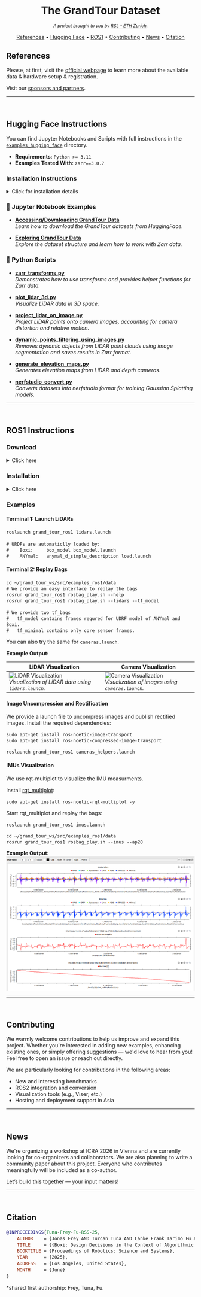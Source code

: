 <h1 align="center" style="margin-bottom: 0;">
  <br>
  The GrandTour Dataset
  <br>
</h1>
<p align="center">
  <em><small>A project brought to you by <a href="https://rsl.ethz.ch/">RSL - ETH Zurich</a>.</small></em>
</p>
<p align="center">
  <a href="#references">References</a> •
  <a href="#hugging-face-instructions">Hugging Face</a> •
  <a href="#ros1-instructions">ROS1</a> •
  <a href="#contributing">Contributing</a>  •
  <a href="#news">News</a>  •
  <a href="#citation">Citation</a>
</p>


## References

Please, at first, visit the [official webpage](https://grand-tour.leggedrobotics.com/) to learn more about the available data & hardware setup & registration.

Visit our [sponsors and partners](https://grand-tour.leggedrobotics.com/about).

---

<br>

## Hugging Face Instructions

You can find Jupyter Notebooks and Scripts with full instructions in the [`examples_hugging_face`](./examples_hugging_face) directory.

* **Requirements**: `Python >= 3.11`
* **Examples Tested With**: `zarr==3.0.7`


### Installation Instructions

<details>
<summary> Click for installation details</summary>

These steps assume you are using **[uv](https://github.com/astral-sh/uv)** for dependency management and that **Python 3.11** is not preinstalled.

### 1. Install `uv`

```bash
pip3 install uv
uv install
```

### 2. Install Python 3.11 (if not already installed)

```bash
sudo add-apt-repository ppa:deadsnakes/ppa
sudo apt update
sudo apt install -y python3.11 python3.11-venv python3.11-distutils
```

### 3. Set Up the Virtual Environment

```bash
cd ~/git/grand_tour_dataset/examples_hugging_face
mkdir .venv && cd .venv
python3.11 -m venv grandtour
source grandtour/bin/activate
cd .. && uv pip install -r pyproject.toml
jupyter notebook
```

</details>


### 📒 Jupyter Notebook Examples

* **[Accessing/Downloading GrandTour Data](./examples_hugging_face/notebooks/access.ipynb)** <br>*Learn how to download the GrandTour datasets from HuggingFace.*

* **[Exploring GrandTour Data](./examples_hugging_face/notebooks/explore.ipynb)** <br>*Explore the dataset structure and learn how to work with Zarr data.*


### 🐍 Python Scripts

* **[zarr\_transforms.py](./examples_hugging_face/scripts/zarr_transforms.py)** <br>*Demonstrates how to use transforms and provides helper functions for Zarr data.*

* **[plot\_lidar\_3d.py](./examples_hugging_face/scripts/plot_lidar_3d.py)** <br>*Visualize LiDAR data in 3D space.*

* **[project\_lidar\_on\_image.py](./examples_hugging_face/scripts/project_lidar_on_image.py)** <br>*Project LiDAR points onto camera images, accounting for camera distortion and relative motion.*

* **[dynamic\_points\_filtering\_using\_images.py](./examples_hugging_face/scripts/dynamic_points_filtering_using_images.py)** <br>*Removes dynamic objects from LiDAR point clouds using image segmentation and saves results in Zarr format.*

* **[generate\_elevation\_maps.py](./examples_hugging_face/scripts/generate_elevation_maps.py)** <br>*Generates elevation maps from LiDAR and depth cameras.*

* **[nerfstudio\_convert.py](./examples_hugging_face/scripts/nerfstudio_convert.py)** <br>*Converts datasets into nerfstudio format for training Gaussian Splatting models.*

---

<br>

## ROS1 Instructions


### Download

<details>
<summary> Click here</summary>


To access and download the GrandTour dataset rosbags, please follow these steps:

#### 1. Register for Access

- **Register here:** [Google Form Registration](https://forms.gle/2qJkGYJ6oxnBvdNq9)

#### 2. Download Rosbags

**Option 1 – Command Line Interface (Recommended):**

Install the CLI tool and log in:
```bash
pip3 install kleinkram
klein login
```
- You can now explore the CLI using tab-completion or the `--help` flag.

**Download multiple files via Python scripting:**
```bash
python3 examples_kleinkram/kleinkram_cli_example.py
```

**Directly convert rosbags to PNG images (requires ROS1 installation):**
```bash
python3 examples_kleinkram/kleinkram_extract_images.py
```


**Option 2 – Web Interface:**

- Use the [GrandTour Dataset Web Interface](https://datasets.leggedrobotics.com/#/) to browse and download data directly.

</details>

### Installation

<details>
<summary> Click here</summary>
  
### Create Folders
```shell
mkdir -p ~/grand_tour_ws/src
mkdir -p ~/git
```

### Clone and Link Submodules
> **⚠️ Note:** The `grand_tour_box` repository is currently private. We are actively working on making it public.

```shell
# Cloning the repository
cd ~/git
git clone git@github.com:leggedrobotics/grand_tour_dataset.git
cd grand_tour_dataset; git submodule update --init

# Checkout only the required packages from the grand_tour_box repository for simplicity
cd ~/git/grand_tour_dataset/examples_ros1/submodules/grand_tour_box
git sparse-checkout init --cone
git sparse-checkout set box_model box_calibration box_drivers/anymal_msgs box_drivers/gnss_msgs

# Link the repository to the workspace
ln -s ~/git/grand_tour_dataset/examples_ros1 ~/grand_tour_ws/src/
```

### Setup and Build Catkin Workspace

```shell
cd ~/grand_tour_ws
catkin init
catkin config --extend /opt/ros/noetic
catkin config --cmake-args -DCMAKE_BUILD_TYPE=RelWithDebInfo
catkin build grand_tour_ros1
source devel/setup.bash
```

### Download Example Mission

```shell
mkdir -p ~/grand_tour_ws/src/examples_ros1/data
cd ~/grand_tour_ws/src/examples_ros1/data
pip3 install kleinkram
klein login
klein download --mission 3c97a27e-4180-4e40-b8af-59714de54a87
```

</details>

### Examples

#### Terminal 1: Launch LiDARs

```shell
roslaunch grand_tour_ros1 lidars.launch

# URDFs are automaticlly loaded by:
#    Boxi:     box_model box_model.launch
#    ANYmal:   anymal_d_simple_description load.launch
```

#### Terminal 2: Replay Bags

```shell
cd ~/grand_tour_ws/src/examples_ros1/data
# We provide an easy interface to replay the bags
rosrun grand_tour_ros1 rosbag_play.sh --help
rosrun grand_tour_ros1 rosbag_play.sh --lidars --tf_model

# We provide two tf_bags
#   tf_model contains frames requred for UDRF model of ANYmal and Boxi.
#   tf_minimal contains only core sensor frames.
```

You can also try the same for `cameras.launch`.

**Example Output:**

| **LiDAR Visualization**                                                                                 | **Camera Visualization**                                                                               |
| ------------------------------------------------------------------------------------------------------- | ------------------------------------------------------------------------------------------------------ |
| ![LiDAR Visualization](assets/rviz-lidar.gif) <br> _Visualization of LiDAR data using `lidars.launch`._ | ![Camera Visualization](assets/rviz-camera.gif) <br> _Visualization of images using `cameras.launch`._ |

#### Image Uncompression and Rectification

We provide a launch file to uncompress images and publish rectified images. Install the required dependencies:

```shell
sudo apt-get install ros-noetic-image-transport
sudo apt-get install ros-noetic-compressed-image-transport
```

```shell
roslaunch grand_tour_ros1 cameras_helpers.launch
```

#### IMUs Visualization

We use rqt-multiplot to visualize the IMU measurments.

Install [rqt_multiplot](https://wiki.ros.org/rqt_multiplot):

```shell
sudo apt-get install ros-noetic-rqt-multiplot -y
```

Start rqt_multiplot and replay the bags:

```shell
roslaunch grand_tour_ros1 imus.launch
```

```shell
cd ~/grand_tour_ws/src/examples_ros1/data
rosrun grand_tour_ros1 rosbag_play.sh --imus --ap20
```

**Example Output:**
![assets/rqt-multiplot.png](assets/rqt-multiplot.png)

---

<br>

## Contributing

We warmly welcome contributions to help us improve and expand this project. Whether you're interested in adding new examples, enhancing existing ones, or simply offering suggestions — we'd love to hear from you! Feel free to open an issue or reach out directly.

We are particularly looking for contributions in the following areas:

- New and interesting benchmarks
- ROS2 integration and conversion
- Visualization tools (e.g., Viser, etc.)
- Hosting and deployment support in Asia

---

<br>

## News

We're organizing a workshop at ICRA 2026 in Vienna and are currently looking for co-organizers and collaborators. We are also planning to write a community paper about this project. Everyone who contributes meaningfully will be included as a co-author.

Let’s build this together — your input matters!

---

<br>

## Citation

```bibtex
@INPROCEEDINGS{Tuna-Frey-Fu-RSS-25,
    AUTHOR    = {Jonas Frey AND Turcan Tuna AND Lanke Frank Tarimo Fu AND Cedric Weibel AND Katharine Patterson AND Benjamin Krummenacher AND Matthias Müller AND Julian Nubert AND Maurice Fallon AND Cesar Cadena AND Marco Hutter},
    TITLE     = {{Boxi: Design Decisions in the Context of Algorithmic Performance for Robotics}},
    BOOKTITLE = {Proceedings of Robotics: Science and Systems},
    YEAR      = {2025},
    ADDRESS   = {Los Angeles, United States},
    MONTH     = {June}
}
```
*shared first authorship: Frey, Tuna, Fu.
